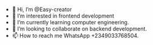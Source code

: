 - 👋 Hi, I’m @Easy-creator
- 👀 I’m interested in frontend development
- 🌱 I’m currently learning computer engineering.
- 💞️ I’m looking to collaborate on backend development.
- 📫 How to reach me WhatsApp +2349033768504.

<!---
Easy-creator/Easy-creator is a ✨ special ✨ repository because its `README.md` (this file) appears on your GitHub profile.
You can click the Preview link to take a look at your changes.
--->
